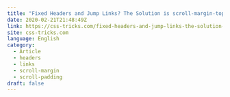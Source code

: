 ```yaml
---
title: "Fixed Headers and Jump Links? The Solution is scroll-margin-top"
date: 2020-02-21T21:48:49Z
link: https://css-tricks.com/fixed-headers-and-jump-links-the-solution-is-scroll-margin-top/?utm_medium=RSS&utm_source=news.12bit.vn
site: css-tricks.com
language: English
category:
  - Article
  - headers
  - links
  - scroll-margin
  - scroll-padding
draft: false
---
```

